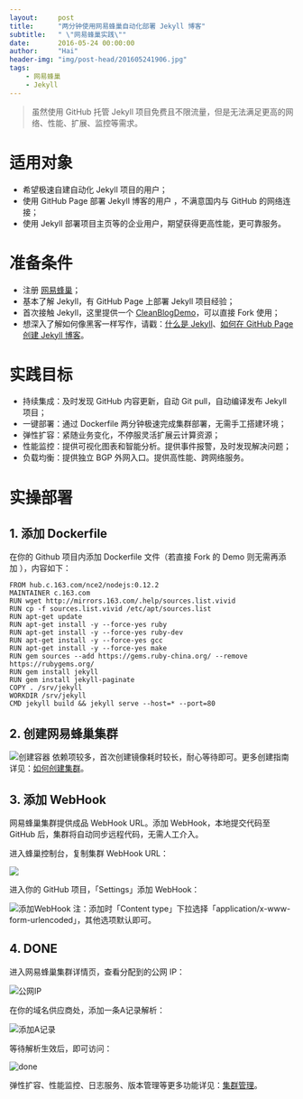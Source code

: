 ```yaml
---
layout:     post
title:      "两分钟使用网易蜂巢自动化部署 Jekyll 博客"
subtitle:   " \"网易蜂巢实践\""
date:       2016-05-24 00:00:00
author:     "Hai"
header-img: "img/post-head/201605241906.jpg"
tags:
    - 网易蜂巢
    - Jekyll
---
```


> 虽然使用 GitHub 托管 Jekyll 项目免费且不限流量，但是无法满足更高的网络、性能、扩展、监控等需求。

# 适用对象

* 希望极速自建自动化 Jekyll 项目的用户；
* 使用 GitHub Page 部署 Jekyll 博客的用户 ，不满意国内与 GitHub 的网络连接；
* 使用 Jekyll 部署项目主页等的企业用户，期望获得更高性能，更可靠服务。

# 准备条件

* 注册 [网易蜂巢](https://c.163.com/)；
* 基本了解 Jekyll，有 GitHub Page 上部署 Jekyll 项目经验；
* 首次接触 Jekyll，这里提供一个 [CleanBlogDemo](https://github.com/zqhai/clean-blog-demo)，可以直接 Fork 使用；
* 想深入了解如何像黑客一样写作，请戳：[什么是 Jekyll](https://jekyllrb.com/)、[如何在 GitHub Page 创建 Jekyll 博客](https://help.github.com/articles/using-jekyll-as-a-static-site-generator-with-github-pages/)。


# 实践目标

* 持续集成：及时发现 GitHub 内容更新，自动 Git pull，自动编译发布 Jekyll 项目；
* 一键部署：通过 Dockerfile 两分钟极速完成集群部署，无需手工搭建环境；
* 弹性扩容：紧随业务变化，不停服灵活扩展云计算资源；
* 性能监控：提供可视化图表和智能分析。提供事件报警，及时发现解决问题；
* 负载均衡：提供独立 BGP 外网入口。提供高性能、跨网络服务。


# 实操部署

## 1. 添加 Dockerfile

在你的 Github 项目内添加 Dockerfile 文件（若直接 Fork 的 Demo 则无需再添加 ），内容如下：

```
FROM hub.c.163.com/nce2/nodejs:0.12.2
MAINTAINER c.163.com
RUN wget http://mirrors.163.com/.help/sources.list.vivid
RUN cp -f sources.list.vivid /etc/apt/sources.list
RUN apt-get update
RUN apt-get install -y --force-yes ruby
RUN apt-get install -y --force-yes ruby-dev
RUN apt-get install -y --force-yes gcc
RUN apt-get install -y --force-yes make
RUN gem sources --add https://gems.ruby-china.org/ --remove https://rubygems.org/
RUN gem install jekyll
RUN gem install jekyll-paginate
COPY . /srv/jekyll
WORKDIR /srv/jekyll
CMD jekyll build && jekyll serve --host=* --port=80
```

## 2. 创建网易蜂巢集群

![创建容器](http://zhangqianhai.com/img/post/20160523/creat.png)
依赖项较多，首次创建镜像耗时较长，耐心等待即可。更多创建指南详见：[如何创建集群](https://c.163.com/wiki/index.php?title=创建集群)。

## 3. 添加 WebHook

网易蜂巢集群提供成品 WebHook URL。添加 WebHook，本地提交代码至 GitHub 后，集群将自动同步远程代码，无需人工介入。

进入蜂巢控制台，复制集群 WebHook URL：

![](http://zhangqianhai.com/img/post/20160523/web-hook-url.png)

进入你的 GitHub 项目，「Settings」添加 WebHook：

![添加WebHook](http://zhangqianhai.com/img/post/20160523/add-webhook.png)
注：添加时「Content type」下拉选择「application/x-www-form-urlencoded」，其他选项默认即可。

## 4. DONE

进入网易蜂巢集群详情页，查看分配到的公网 IP：

![公网IP](http://zhangqianhai.com/img/post/20160523/bgp-ip.png)

在你的域名供应商处，添加一条A记录解析：

![添加A记录](http://zhangqianhai.com/img/post/20160523/host.png)

等待解析生效后，即可访问：

![done](http://zhangqianhai.com/img/post/20160523/done.png)

弹性扩容、性能监控、日志服务、版本管理等更多功能详见：[集群管理](https://c.163.com/wiki/index.php?title=集群管理)。



